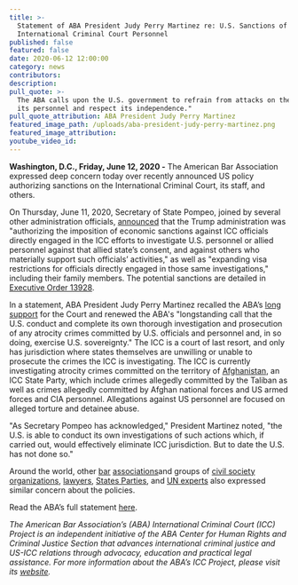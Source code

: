 ```yaml
---
title: >-
  Statement of ABA President Judy Perry Martinez re: U.S. Sanctions of
  International Criminal Court Personnel
published: false
featured: false
date: 2020-06-12 12:00:00
category: news
contributors:
description:
pull_quote: >-
  The ABA calls upon the U.S. government to refrain from attacks on the ICC and
  its personnel and respect its independence."
pull_quote_attribution: ABA President Judy Perry Martinez
featured_image_path: /uploads/aba-president-judy-perry-martinez.png
featured_image_attribution:
youtube_video_id:
---
```


**Washington, D.C., Friday, June 12, 2020 -**&nbsp;The American Bar Association expressed deep concern today over recently announced US policy authorizing sanctions on the International Criminal Court, its staff, and others.&nbsp;

On Thursday, June 11, 2020, Secretary of State Pompeo, joined by several other administration officials, [announced](https://www.state.gov/secretary-michael-r-pompeo-at-a-press-availability-with-secretary-of-defense-mark-esper-attorney-general-william-barr-and-national-security-advisor-robert-obrien/) that the Trump administration was "authorizing the imposition of economic sanctions against ICC officials directly engaged in the ICC efforts to investigate U.S. personnel or allied personnel against that allied state’s consent, and against others who materially support such officials’ activities," as well as "expanding visa restrictions for officials directly engaged in those same investigations," including their family members. The potential sanctions are detailed in [Executive Order 13928](https://www.whitehouse.gov/presidential-actions/executive-order-blocking-property-certain-persons-associated-international-criminal-court/).

In a statement, ABA President Judy Perry Martinez recalled the ABA’s&nbsp;[long support](https://www.aba-icc.org/the-aba-icc-project/aba-policy-on-the-icc/)&nbsp;for the Court and renewed the ABA's "longstanding call that the U.S. conduct and complete its own thorough investigation and prosecution of any atrocity crimes committed by U.S. officials and personnel and, in so doing, exercise U.S. sovereignty." The ICC is a court of last resort, and only has jurisdiction where states themselves are unwilling or unable to prosecute the crimes the ICC is investigating. The ICC is currently investigating atrocity crimes committed on the territory of [Afghanistan](https://www.icc-cpi.int/afghanistan), an ICC State Party, which include crimes allegedly committed by the Taliban as well as crimes allegedly committed by Afghan national forces and US armed forces and CIA personnel. Allegations against US personnel are focused on alleged torture and detainee abuse.

"As Secretary Pompeo has acknowledged," President Martinez noted, "the U.S. is able to conduct its own investigations of such actions which, if carried out, would effectively eliminate ICC jurisdiction. But to date the U.S. has not done so."

Around the world, other [bar](https://www.ibanet.org/Article/NewDetailPreview.aspx?ArticleUid=91b435ac-2ab3-4dad-b8b2-2f6c18d8aecd) [associations](https://www.nycbar.org/media-listing/media/detail/support-for-the-international-criminal-court)and groups of&nbsp;[civil society organizations](https://t.co/Uh49sUYFMo?amp=1), [lawyers](https://www.washingtonpost.com/national-security/lawyers-urge-trump-to-rescind-sanctions-and-travel-bans-for-international-criminal-court/2020/06/29/0ef0c476-ba15-11ea-86d5-3b9b3863273b_story.html),&nbsp;[States Parties](https://www.hrw.org/news/2020/06/23/icc-member-countries-rally-around-court), and [UN experts](https://www.ohchr.org/EN/NewsEvents/Pages/DisplayNews.aspx?NewsID=25997&amp;LangID=E) also expressed similar concern about the policies.&nbsp;

Read the ABA’s full statement&nbsp;[here](https://www.americanbar.org/news/abanews/aba-news-archives/2020/06/aba-president-judy-perry-martinez-statement-re--u-s--sanctions-o/).

*The American Bar Association’s (ABA) International Criminal Court (ICC) Project is an independent initiative of the ABA Center for Human Rights and Criminal Justice Section that advances international criminal justice and US-ICC relations through advocacy, education and practical legal assistance. For more information about the ABA’s ICC Project, please visit its*&nbsp;[*website*](https://www.international-criminal-justice-today.org/news/aba-reaffirms-strong-support-for-the-icc-before-the-assembly-of-states-parties/www.aba-icc.org)*.*